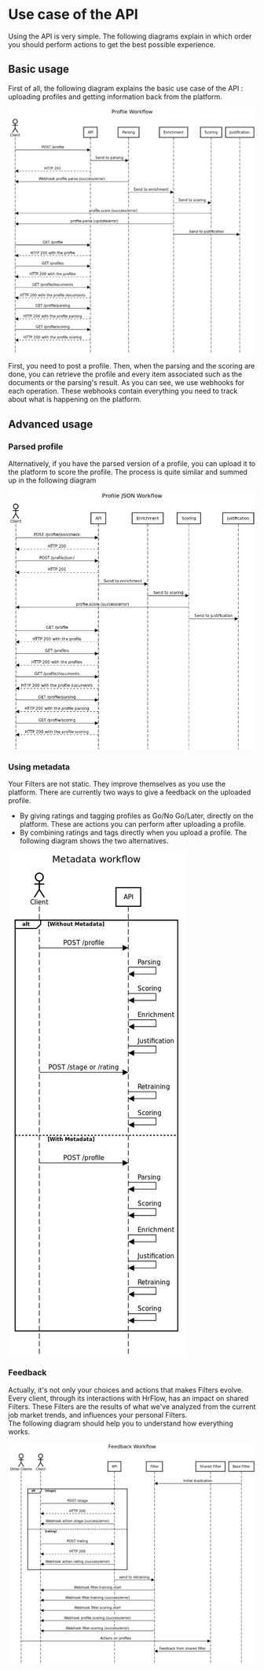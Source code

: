 # Use case of the API

Using the API is very simple. The following diagrams explain in which order you should perform actions to get the best possible experience.

## Basic usage

First of all, the following diagram explains the basic use case of the API : uploading profiles and getting information back from the platform.

![](../.gitbook/assets/ecdf860-profile_workflow.png)

First, you need to post a profile. Then, when the parsing and the scoring are done, you can retrieve the profile and every item associated such as the documents or the parsing's result. As you can see, we use webhooks for each operation. These webhooks contain everything you need to track about what is happening on the platform.

## Advanced usage

### Parsed profile

Alternatively, if you have the parsed version of a profile, you can upload it to the platform to score the profile. The process is quite similar and summed up in the following diagram

![](../.gitbook/assets/dea59f7-profile_json_workflow.png)



### Using metadata

Your Filters are not static. They improve themselves as you use the platform. There are currently two ways to give a feedback on the uploaded profile.

* By giving ratings and tagging profiles as Go/No Go/Later, directly on the platform. These are actions you can perform after uploading a profile.
* By combining ratings and tags directly when you upload a profile. The following diagram shows the two alternatives.

![](../.gitbook/assets/d647f46-metadata_workflow.png)

### Feedback

Actually, it's not only your choices and actions that makes Filters evolve. Every client, through its interactions with HrFlow, has an impact on shared Filters. These Filters are the results of what we've analyzed from the current job market trends, and influences your personal Filters.  
The following diagram should help you to understand how everything works.

![](../.gitbook/assets/dede657-feedback_workflow.png)



